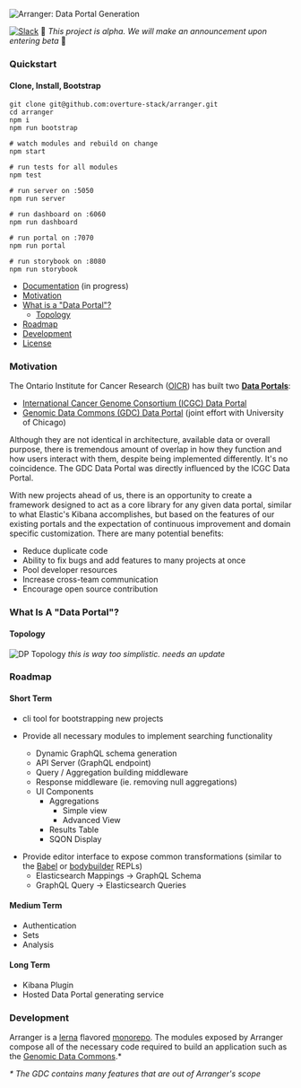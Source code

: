 ![Arranger: Data Portal Generation](https://i.imgur.com/Qb9KBqJ.png)

[![Slack](http://slack.overture.bio/badge.svg)](http://slack.overture.bio)
🚧 _This project is alpha. We will make an announcement upon entering beta_ 🚧

### Quickstart

#### Clone, Install, Bootstrap

```
git clone git@github.com:overture-stack/arranger.git
cd arranger
npm i
npm run bootstrap

# watch modules and rebuild on change
npm start

# run tests for all modules
npm test

# run server on :5050
npm run server

# run dashboard on :6060
npm run dashboard

# run portal on :7070
npm run portal

# run storybook on :8080
npm run storybook
```

* [Documentation](#Documentation) (in progress)
* [Motivation](#motivation)
* [What is a "Data Portal"?](#data-portal)
  * [Topology](#topology)
* [Roadmap](#roadmap)
* [Development](#development)
* [License](https://github.com/overture-stack/arranger/blob/master/LICENSE)

### Motivation

The Ontario Institute for Cancer Research ([OICR](https://oicr.on.ca/)) has built two **[Data Portals](#data-portal)**:

* [International Cancer Genome Consortium (ICGC) Data Portal](https://dcc.icgc.org/)
* [Genomic Data Commons (GDC) Data Portal](https://portal.gdc.cancer.gov/) (joint effort with University of Chicago)

Although they are not identical in architecture, available data or overall purpose, there is tremendous amount of overlap in how they function and how users interact with them, despite being implemented differently. It's no coincidence. The GDC Data Portal was directly influenced by the ICGC Data Portal.

With new projects ahead of us, there is an opportunity to create a framework designed to act as a core library for any given data portal, similar to what Elastic's Kibana accomplishes, but based on the features of our existing portals and the expectation of continuous improvement and domain specific customization. There are many potential benefits:

* Reduce duplicate code
* Ability to fix bugs and add features to many projects at once
* Pool developer resources
* Increase cross-team communication
* Encourage open source contribution

<h3 id="data-portal">What Is A "Data Portal"?</h3>

#### Topology

![DP Topology](https://i.imgur.com/Ylm9drr.png)
_this is way too simplistic. needs an update_

### Roadmap

#### Short Term

* cli tool for bootstrapping new projects

* Provide all necessary modules to implement searching functionality
  * Dynamic GraphQL schema generation
  * API Server (GraphQL endpoint)
  * Query / Aggregation building middleware
  * Response middleware (ie. removing null aggregations)
  * UI Components
    * Aggregations
      * Simple view
      * Advanced View
    * Results Table
    * SQON Display

- Provide editor interface to expose common transformations (similar to the [Babel](https://babeljs.io/repl/) or [bodybuilder](thttp://bodybuilder.js.org/) REPLs)
  * Elasticsearch Mappings -> GraphQL Schema
  * GraphQL Query -> Elasticsearch Queries

#### Medium Term

* Authentication
* Sets
* Analysis

#### Long Term

* Kibana Plugin
* Hosted Data Portal generating service

### Development

Arranger is a [lerna](https://github.com/lerna/lerna) flavored [monorepo](https://medium.com/@maoberlehner/monorepos-in-the-wild-33c6eb246cb9). The modules exposed by Arranger compose all of the necessary code required to build an application such as the [Genomic Data Commons](https://portal.gdc.cancer.gov/).\*

_\* The GDC contains many features that are out of Arranger's scope_
